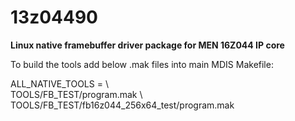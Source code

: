 # 13z04490

**Linux native framebuffer driver package for MEN 16Z044 IP core**


To build the tools add below .mak files into main MDIS Makefile:

ALL_NATIVE_TOOLS = \\\
   TOOLS/FB_TEST/program.mak \\\
   TOOLS/FB_TEST/fb16z044_256x64_test/program.mak
